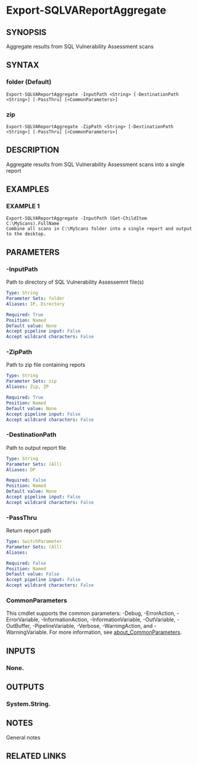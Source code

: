 # Export-SQLVAReportAggregate

## SYNOPSIS
Aggregate results from SQL Vulnerability Assessment scans

## SYNTAX

### folder (Default)
```
Export-SQLVAReportAggregate -InputPath <String> [-DestinationPath <String>] [-PassThru] [<CommonParameters>]
```

### zip
```
Export-SQLVAReportAggregate -ZipPath <String> [-DestinationPath <String>] [-PassThru] [<CommonParameters>]
```

## DESCRIPTION
Aggregate results from SQL Vulnerability Assessment scans into a single report

## EXAMPLES

### EXAMPLE 1
```
Export-SQLVAReportAggregate -InputPath (Get-ChildItem C:\MyScans).FullName
Combine all scans in C:\MyScans folder into a single report and output to the desktop.
```

## PARAMETERS

### -InputPath
Path to directory of SQL Vulnerability Assessemnt file(s)

```yaml
Type: String
Parameter Sets: folder
Aliases: IP, Directory

Required: True
Position: Named
Default value: None
Accept pipeline input: False
Accept wildcard characters: False
```

### -ZipPath
Path to zip file containing repots

```yaml
Type: String
Parameter Sets: zip
Aliases: Zip, ZP

Required: True
Position: Named
Default value: None
Accept pipeline input: False
Accept wildcard characters: False
```

### -DestinationPath
Path to output report file

```yaml
Type: String
Parameter Sets: (All)
Aliases: DP

Required: False
Position: Named
Default value: None
Accept pipeline input: False
Accept wildcard characters: False
```

### -PassThru
Return report path

```yaml
Type: SwitchParameter
Parameter Sets: (All)
Aliases:

Required: False
Position: Named
Default value: False
Accept pipeline input: False
Accept wildcard characters: False
```

### CommonParameters
This cmdlet supports the common parameters: -Debug, -ErrorAction, -ErrorVariable, -InformationAction, -InformationVariable, -OutVariable, -OutBuffer, -PipelineVariable, -Verbose, -WarningAction, and -WarningVariable. For more information, see [about_CommonParameters](http://go.microsoft.com/fwlink/?LinkID=113216).

## INPUTS

### None.
## OUTPUTS

### System.String.
## NOTES
General notes

## RELATED LINKS
